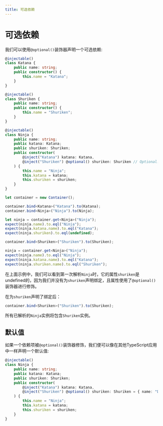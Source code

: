 ```yaml
---
title: 可选依赖
---
```


# 可选依赖

我们可以使用`@optional()`装饰器声明一个可选依赖:

```ts
@injectable()
class Katana {
    public name: string;
    public constructor() {
        this.name = "Katana";
    }
}

@injectable()
class Shuriken {
    public name: string;
    public constructor() {
        this.name = "Shuriken";
    }
}

@injectable()
class Ninja {
    public name: string;
    public katana: Katana;
    public shuriken: Shuriken;
    public constructor(
        @inject("Katana") katana: Katana,
        @inject("Shuriken") @optional() shuriken: Shuriken // Optional!
    ) {
        this.name = "Ninja";
        this.katana = katana;
        this.shuriken = shuriken;
    }
}

let container = new Container();

container.bind<Katana>("Katana").to(Katana);
container.bind<Ninja>("Ninja").to(Ninja);

let ninja = container.get<Ninja>("Ninja");
expect(ninja.name).to.eql("Ninja");
expect(ninja.katana.name).to.eql("Katana");
expect(ninja.shuriken).to.eql(undefined);

container.bind<Shuriken>("Shuriken").to(Shuriken);

ninja = container.get<Ninja>("Ninja");
expect(ninja.name).to.eql("Ninja");
expect(ninja.katana.name).to.eql("Katana");
expect(ninja.shuriken.name).to.eql("Shuriken");
```

在上面示例中，我们可以看到第一次解析`Ninja`时，它的属性`shuriken`是undefined的，因为我们并没有为`shuriken`声明绑定，且属性使用了`@optional()`装饰器进行修饰。  

在为`shuriken`声明了绑定后：

```ts
container.bind<Shuriken>("Shuriken").to(Shuriken);
```

所有已解析的`Ninja`实例将包含`Shuriken`实例。

## 默认值

如果一个依赖项被`@optional()`装饰器修饰，我们便可以像在其他TypeScript应用中一样声明一个默认值:

```ts
@injectable()
class Ninja {
    public name: string;
    public katana: Katana;
    public shuriken: Shuriken;
    public constructor(
        @inject("Katana") katana: Katana,
        @inject("Shuriken") @optional() shuriken: Shuriken = { name: "DefaultShuriken" } // 默认值
    ) {
        this.name = "Ninja";
        this.katana = katana;
        this.shuriken = shuriken;
    }
}
```